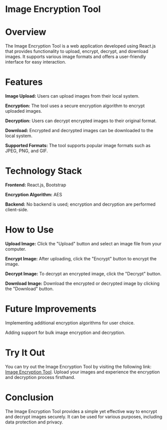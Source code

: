 # Image Encryption Tool

# Overview

The Image Encryption Tool is a web application developed using React.js that provides functionality to upload, encrypt, decrypt, and download images. It supports various image formats and offers a user-friendly interface for easy interaction.

# Features

**Image Upload:** Users can upload images from their local system.

**Encryption:** The tool uses a secure encryption algorithm to encrypt uploaded images.

**Decryption:** Users can decrypt encrypted images to their original format.

**Download:** Encrypted and decrypted images can be downloaded to the local system.

**Supported Formats:** The tool supports popular image formats such as JPEG, PNG, and GIF.

# Technology Stack

**Frontend:** React.js, Bootstrap

**Encryption Algorithm:** AES

**Backend:** No backend is used; encryption and decryption are performed client-side.

# How to Use

**Upload Image:** Click the "Upload" button and select an image file from your computer.

**Encrypt Image:** After uploading, click the "Encrypt" button to encrypt the image.

**Decrypt Image:** To decrypt an encrypted image, click the "Decrypt" button.

**Download Image:** Download the encrypted or decrypted image by clicking the "Download" button.

# Future Improvements

Implementing additional encryption algorithms for user choice.

Adding support for bulk image encryption and decryption.

# Try It Out

You can try out the Image Encryption Tool by visiting the following link: [Image Encryption Tool](https://stfly.biz/73FrX). Upload your images and experience the encryption and decryption process firsthand.


# Conclusion

The Image Encryption Tool provides a simple yet effective way to encrypt and decrypt images securely. It can be used for various purposes, including data protection and privacy.
